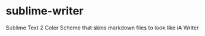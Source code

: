 sublime-writer
==============

Sublime Text 2 Color Scheme that skins markdown files to look like iA Writer